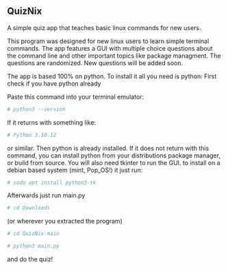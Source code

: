 QuizNix
--------------
A simple quiz app that teaches basic linux commands for new users.

This program was designed for new linux users to learn simple terminal commands.
The app features a GUI with multiple choice questions about the command line and other important topics like package managment. The questions are randomized.
New questions will be added soon. 

The app is based 100% on python. To install it all you need is python:
 First check if you have python already

 Paste this command into your terminal emulator:
 ```bash
# python3 --version
```
If it returns with something like:
```bash
# Python 3.10.12
```
or similar. Then python is already installed. If it does not return with this command, you can install python from your distributions package manager, or build from source.
You will also need tkinter to run the GUI. to install on a debian based system (mint, Pop_OS!) it just run:
```bash
# sudo apt install python3-tk
```
Afterwards just run main.py
```bash
# cd Downloads
```
(or wherever you extracted the program)
```bash
# cd QuizNix-main
```
```bash
# python3 main.py
```
and do the quiz!

